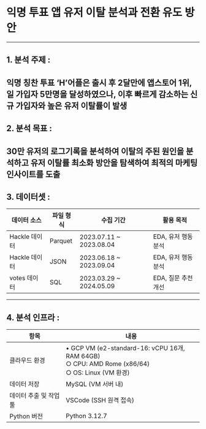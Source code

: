 # 익명 투표 앱 유저 이탈 분석과 전환 유도 방안
---------
## 1. 분석 주제 : 
익명 칭찬 투표 ‘H’어플은 출시 후 2달만에 앱스토어 1위, 일 가입자 5만명을 달성하였으나, 이후 빠르게 감소하는 신규 가입자와 높은 유저 이탈률이 발생
-----
## 2. 분석 목표 :
30만 유저의 로그기록을 분석하여 이탈의 주된 원인을 분석하고 유저 이탈률 최소화 방안을 탐색하여 최적의 마케팅 인사이트를 도출
-----
## 3. 데이터셋 :
| 데이터 소스       | 파일 형식 | 수집 기간                 | 활용 목적               |
|------------------|-----------|--------------------------|------------------------|
| Hackle 데이터     | Parquet   | 2023.07.11 ~ 2023.08.04 | EDA, 유저 행동 분석     |
| Hackle 데이터     | JSON      | 2023.06.18 ~ 2023.09.04 | EDA, 유저 행동 분석     |
| votes 데이터      | SQL       | 2023.03.29 ~ 2024.05.09 | EDA, 질문 추천 개선     |
------
## 4. 분석 인프라 :
| 항목                   | 내용                                                                 |
|----------------------|----------------------------------------------------------------------|
| 클라우드 환경         | • GCP VM (e2-standard-16: vCPU 16개, RAM 64GB)  <br>  ○ CPU: AMD Rome (x86/64)  <br>  ○ OS: Linux (VM 환경) |
| 데이터 저장           | MySQL (VM 서버 내)                                                   |
| 데이터 추출 및 작업 툴 | VSCode (SSH 원격 접속)                                                |
| Python 버전           | Python 3.12.7                                                        |


